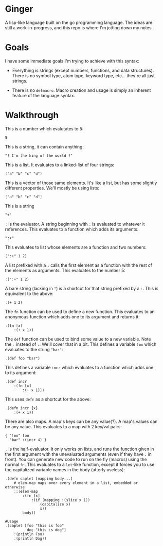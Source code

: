 # Ginger

A lisp-like language built on the go programming language. The ideas are still a
work-in-progress, and this repo is where I'm jotting down my notes.

# Goals

I have some immediate goals I'm trying to achieve with this syntax:

* Everything is strings (except numbers, functions, and data structures). There
  is no symbol type, atom type, keyword type, etc... they're all just strings.

* There is no `defmacro`. Macro creation and usage is simply an inherent feature
  of the language syntax.

# Walkthrough

This is a number which evalutates to 5:

```
5
```

This is a string, it can contain anything:

```
"! I'm the king of the world !"
```

This is a list. It evaluates to a linked-list of four strings:

```
("a" "b" "c" "d")
```

This is a vector of those same elements. It's like a list, but has some slightly
different properties. We'll mostly be using lists:

```
["a" "b" "c" "d"]
```

This is a string

```
"+"
```

`:` is the evaluator. A string beginning with `:` is evaluated to whatever it
references. This evaluates to a function which adds its arguments:

```
":+"
```

This evaluates to list whose elements are a function and two numbers:

```
(":+" 1 2)
```

A list prefixed with a `:` calls the first element as a function with the rest
of the elements as arguments. This evaluates to the number 5:

```
:(":+" 1 2)
```

A bare string (lacking in `"`) is a shortcut for that string prefixed by a `:`.
This is equivalent to the above:

```
:(+ 1 2)
```

The `fn` function can be used to define a new function. This evaluates to an
anonymous function which adds one to its argument and returns it:

```
:(fn [x]
    :(+ x 1))
```

The `def` function can be used to bind some value to a new variable. Note the
`.` instead of `:`. We'll cover that in a bit. This defines a variable `foo`
which evaluates to the string `"bar"`:

```
.(def foo "bar")
```

This defines a variable `incr` which evaluates to a function which adds one to
its argument:

```
.(def incr
    :(fn [x]
        :(+ x 1)))
```

This uses `defn` as a shortcut for the above:
```
.(defn incr [x]
    :(+ x 1))
```

There are also maps. A map's keys can be any value(?). A map's values can be any
value. This evaluates to a map with 2 key/val pairs:

```
{ "foo" foo
  "bar" :(incr 4) }
```

`.` is the half-evaluator. It only works on lists, and runs the function given
in the first argument with the unevaluated arguments (even if they have `:` in
front). You can generate new code to run on the fly (macros) using the normal
`fn`. This evaluates to a `let`-like function, except it forces you to use the
capitalized variable names in the body (utterly useless):

```
.(defn caplet [mapping body...]
    # elem-map maps over every element in a list, embedded or otherwise
    ::(elem-map
        :(fn [x]
            :(if (mapping :(slice x 1))
                (capitalize x)
                x))
        body))

#Usage
.(caplet [foo "this is foo"
          dog "this is dog"]
    :(println Foo)
    :(println Dog))
```
